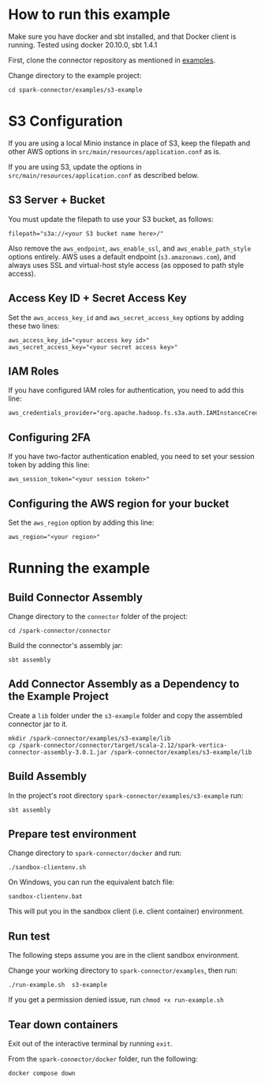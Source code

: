 # How to run this example

Make sure you have docker and sbt installed, and that Docker client is running. Tested using docker 20.10.0, sbt 1.4.1

First, clone the connector repository as mentioned in [examples](/examples/README.md).

Change directory to the example project:

```
cd spark-connector/examples/s3-example
```

# S3 Configuration

If you are using a local Minio instance in place of S3, keep the filepath and other AWS options in `src/main/resources/application.conf` as is.

If you are using S3, update the options in `src/main/resources/application.conf` as described below.

## S3 Server + Bucket

You must update the filepath to use your S3 bucket, as follows:
```
filepath="s3a://<your S3 bucket name here>/"
```

Also remove the `aws_endpoint`, `aws_enable_ssl`, and `aws_enable_path_style` options entirely.  AWS uses a default endpoint (`s3.amazonaws.com`), and always uses SSL and virtual-host style access (as opposed to path style access).

## Access Key ID + Secret Access Key

Set the `aws_access_key_id` and `aws_secret_access_key` options by adding these two lines:
```
aws_access_key_id="<your access key id>"
aws_secret_access_key="<your secret access key>"
```

## IAM Roles

If you have configured IAM roles for authentication, you need to add this line:
```
aws_credentials_provider="org.apache.hadoop.fs.s3a.auth.IAMInstanceCredentialsProvider"
```

## Configuring 2FA

If you have two-factor authentication enabled, you need to set your session token by adding this line:
```
aws_session_token="<your session token>"
```

## Configuring the AWS region for your bucket

Set the `aws_region` option by adding this line:
```
aws_region="<your region>"
```

# Running the example

## Build Connector Assembly
Change directory to the `connector` folder of the project:
```
cd /spark-connector/connector
```

Build the connector's assembly jar:
```
sbt assembly
```

## Add Connector Assembly as a Dependency to the Example Project
Create a `lib` folder under the `s3-example` folder and copy the assembled connector jar to it.
```
mkdir /spark-connector/examples/s3-example/lib
cp /spark-connector/connector/target/scala-2.12/spark-vertica-connector-assembly-3.0.1.jar /spark-connector/examples/s3-example/lib
```

## Build Assembly

In the project's root directory `spark-connector/examples/s3-example` run:

```
sbt assembly
```

## Prepare test environment

Change directory to `spark-connector/docker` and run:

```
./sandbox-clientenv.sh
```
On Windows, you can run the equivalent batch file:

```
sandbox-clientenv.bat
```

This will put you in the sandbox client (i.e. client container) environment.

## Run test

The following steps assume you are in the client sandbox environment.

Change your working directory to `spark-connector/examples`, then run:

```
./run-example.sh  s3-example
```

If you get a permission denied issue, run `chmod +x run-example.sh`

## Tear down containers

Exit out of the interactive terminal by running `exit`. 

From the `spark-connector/docker` folder, run the following:

```
docker compose down
```